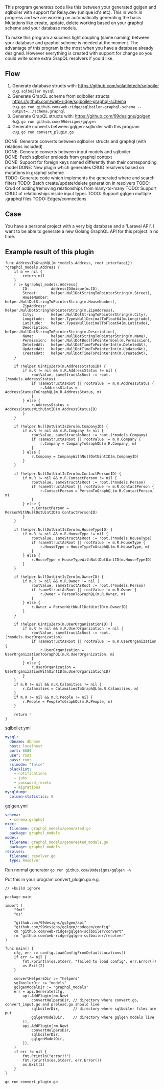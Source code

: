 This program generates code like this between your generated gqlgen and sqlboiler with support for Relay.dev (unique id's etc). This in work in progress and we are working on automatically generating the basis Mutations like create, update, delete working based on your graphql scheme and your database models.

To make this program a success tight coupling (same naming) between your database and graphql scheme is needed at the moment. The advantage of this program is the most when you have a database already designed. However everything is created with support for change so you could write some extra GrapQL resolvers if you'd like.

## Flow

1. Generate database structs with: https://github.com/volatiletech/sqlboiler  
   e.g. `sqlboiler mysql`
2. Generate GrapQL scheme from sqlboiler structs: https://github.com/web-ridge/sqlboiler-graphql-schema  
   e.g. `go run github.com/web-ridge/sqlboiler-graphql-schema --output=../schema.graphql`
3. Generate GrapQL structs with: https://github.com/99designs/gqlgen  
   e.g. `go run github.com/99designs/gqlgen`
4. Generate converts between gqlgen-sqlboiler with this program  
   e.g. `go run convert_plugin.go`

DONE: Generate converts between sqlboiler structs and graphql (with relations included)  
DONE: Generate converts between input models and sqlboiler  
DONE: Fetch sqlboiler preloads from graphql context  
DONE: Support for foreign keys named differently than their corresponding model
DONE: New plugin which generates CRUD resolvers based on mutations in graphql scheme  
TODO: Generate code which implements the generated where and search filters
TODO: Batch create/update/delete generation in resolvers
TODO: Crud of adding/removing relationships from many-to-many
TODO: Support CRUD of relationships inside input types
TODO: Support gqlgen multiple .graphql files
TODO: Edges/connections

## Case

You have a personal project with a very big database and a 'Laravel API'. I want to be able to generate a new Golang GraphQL API for this project in no time.

## Example result of this plugin

```golang
func AddressToGraphQL(m *models.Address, root interface{}) *graphql_models.Address {
	if m == nil {
		return nil
	}
	r := &graphql_models.Address{
		ID:          AddressIDUnique(m.ID),
		Street:      helper.NullDotStringToPointerString(m.Street),
		HouseNumber: helper.NullDotStringToPointerString(m.HouseNumber),
		ZipAddress:  helper.NullDotStringToPointerString(m.ZipAddress),
		City:        helper.NullDotStringToPointerString(m.City),
		Longitude:   helper.TypesNullDecimalToFloat64(m.Longitude),
		Latitude:    helper.TypesNullDecimalToFloat64(m.Latitude),
		Description: helper.NullDotStringToPointerString(m.Description),
		Name:        helper.NullDotStringToPointerString(m.Name),
		Permission:  helper.NullDotBoolToPointerBool(m.Permission),
		DeletedAt:   helper.NullDotTimeToPointerInt(m.DeletedAt),
		UpdatedAt:   helper.NullDotTimeToPointerInt(m.UpdatedAt),
		CreatedAt:   helper.NullDotTimeToPointerInt(m.CreatedAt),
	}

	if !helper.UintIsZero(m.AddressStatusID) {
		if m.R != nil && m.R.AddressStatus != nil {
			rootValue, sameStructAsRoot := root.(*models.AddressStatus)
			if !sameStructAsRoot || rootValue != m.R.AddressStatus {
				r.AddressStatus = AddressStatusToGraphQL(m.R.AddressStatus, m)
			}
		} else {
			r.AddressStatus = AddressStatusWithUintID(m.AddressStatusID)
		}
	}

	if !helper.NullDotUintIsZero(m.CompanyID) {
		if m.R != nil && m.R.Company != nil {
			rootValue, sameStructAsRoot := root.(*models.Company)
			if !sameStructAsRoot || rootValue != m.R.Company {
				r.Company = CompanyToGraphQL(m.R.Company, m)
			}
		} else {
			r.Company = CompanyWithNullDotUintID(m.CompanyID)
		}
	}

	if !helper.NullDotUintIsZero(m.ContactPersonID) {
		if m.R != nil && m.R.ContactPerson != nil {
			rootValue, sameStructAsRoot := root.(*models.Person)
			if !sameStructAsRoot || rootValue != m.R.ContactPerson {
				r.ContactPerson = PersonToGraphQL(m.R.ContactPerson, m)
			}
		} else {
			r.ContactPerson = PersonWithNullDotUintID(m.ContactPersonID)
		}
	}

	if !helper.NullDotUintIsZero(m.HouseTypeID) {
		if m.R != nil && m.R.HouseType != nil {
			rootValue, sameStructAsRoot := root.(*models.HouseType)
			if !sameStructAsRoot || rootValue != m.R.HouseType {
				r.HouseType = HouseTypeToGraphQL(m.R.HouseType, m)
			}
		} else {
			r.HouseType = HouseTypeWithNullDotUintID(m.HouseTypeID)
		}
	}

	if !helper.NullDotUintIsZero(m.OwnerID) {
		if m.R != nil && m.R.Owner != nil {
			rootValue, sameStructAsRoot := root.(*models.Person)
			if !sameStructAsRoot || rootValue != m.R.Owner {
				r.Owner = PersonToGraphQL(m.R.Owner, m)
			}
		} else {
			r.Owner = PersonWithNullDotUintID(m.OwnerID)
		}
	}

	if !helper.UintIsZero(m.UserOrganizationID) {
		if m.R != nil && m.R.UserOrganization != nil {
			rootValue, sameStructAsRoot := root.(*models.UserOrganization)
			if !sameStructAsRoot || rootValue != m.R.UserOrganization {
				r.UserOrganization = UserOrganizationToGraphQL(m.R.UserOrganization, m)
			}
		} else {
			r.UserOrganization = UserOrganizationWithUintID(m.UserOrganizationID)
		}
	}
	if m.R != nil && m.R.Calamities != nil {
		r.Calamities = CalamitiesToGraphQL(m.R.Calamities, m)
	}
	if m.R != nil && m.R.People != nil {
		r.People = PeopleToGraphQL(m.R.People, m)
	}

	return r
}
```

sqlboiler.yml

```yaml
mysql:
  dbname: dbname
  host: localhost
  port: 8889
  user: root
  pass: root
  sslmode: "false"
  blacklist:
    - notifications
    - jobs
    - password_resets
    - migrations
mysqldump:
  column-statistics: 0
```

gqlgen.yml

```yaml
schema:
  - schema.graphql
exec:
  filename: graphql_models/generated.go
  package: graphql_models
model:
  filename: graphql_models/genereated_models.go
  package: graphql_models
resolver:
  filename: resolver.go
  type: Resolver
```

Run normal generator
`go run github.com/99designs/gqlgen -v`

Put this in your program convert_plugin.go e.g.

```golang
// +build ignore

package main

import (
	"fmt"
	"os"

	"github.com/99designs/gqlgen/api"
	"github.com/99designs/gqlgen/codegen/config"
	cm "github.com/web-ridge/gqlgen-sqlboiler/convert"
	rm "github.com/web-ridge/gqlgen-sqlboiler/resolver"
)

func main() {
	cfg, err := config.LoadConfigFromDefaultLocations()
	if err != nil {
		fmt.Fprintln(os.Stderr, "failed to load config", err.Error())
		os.Exit(2)
	}

	convertHelpersDir := "helpers"
	sqlboilerDir := "models"
	gqlgenModelDir := "graphql_models"
	err = api.Generate(cfg,
		api.AddPlugin(cm.New(
			convertHelpersDir, // directory where convert.go, convert_input.go and preload.go should live
			sqlboilerDir,      // directory where sqlboiler files are put
			gqlgenModelDir,    // directory where gqlgen models live
		)),
		api.AddPlugin(rm.New(
			convertHelpersDir,
			sqlboilerDir,
			gqlgenModelDir,
		)),
	)
	if err != nil {
		fmt.Println("error!!")
		fmt.Fprintln(os.Stderr, err.Error())
		os.Exit(3)
	}
}
```

`go run convert_plugin.go`
